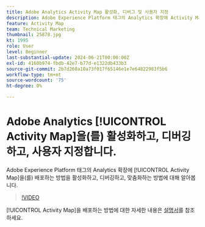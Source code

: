 ```yaml
---
title: Adobe Analytics Activity Map 활성화, 디버그 및 사용자 지정
description: Adobe Experience Platform 태그의 Analytics 확장에 Activity Map이 배포되는 방식을 활성화하고, 디버깅하고, 맞춤화하는 방법에 대해 알아봅니다.
feature: Activity Map
team: Technical Marketing
thumbnail: 25878.jpg
kt: 1995
role: User
level: Beginner
last-substantial-update: 2024-06-21T00:00:00Z
exl-id: 4160b974-fbdb-42e7-b77d-e1322db433b3
source-git-commit: 2b7d260a10a73f017f65146e1e7e64822983f5b6
workflow-type: tm+mt
source-wordcount: '75'
ht-degree: 0%

---
```


# Adobe Analytics [!UICONTROL Activity Map]을(를) 활성화하고, 디버깅하고, 사용자 지정합니다.

Adobe Experience Platform 태그의 Analytics 확장에 [!UICONTROL Activity Map]을(를) 배포하는 방법을 활성화하고, 디버깅하고, 맞춤화하는 방법에 대해 알아봅니다.

>[!VIDEO](https://video.tv.adobe.com/v/327634?quality=12&learn=on&captions=kor)

[!UICONTROL Activity Map]을 배포하는 방법에 대한 자세한 내용은 [설명서](https://experienceleague.adobe.com/ko/docs/analytics/analyze/activity-map/getting-started/activitymap-enable)를 참조하세요.
